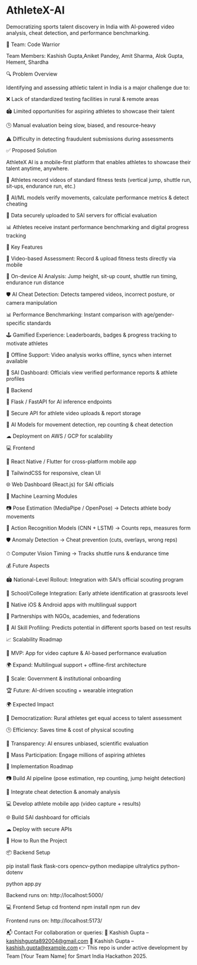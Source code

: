 # AthleteX-AI
Democratizing sports talent discovery in India with AI-powered video analysis, cheat detection, and performance benchmarking.

👥 Team: Code Warrior


Team Members: Kashish Gupta,Aniket Pandey, Amit Sharma, Alok Gupta, Hement, Shardha



🔍 Problem Overview

Identifying and assessing athletic talent in India is a major challenge due to:

❌ Lack of standardized testing facilities in rural & remote areas

🏟 Limited opportunities for aspiring athletes to showcase their talent

🕒 Manual evaluation being slow, biased, and resource-heavy

⚠ Difficulty in detecting fraudulent submissions during assessments




✅ Proposed Solution

AthleteX AI is a mobile-first platform that enables athletes to showcase their talent anytime, anywhere.

📱 Athletes record videos of standard fitness tests (vertical jump, shuttle run, sit-ups, endurance run, etc.)

🧠 AI/ML models verify movements, calculate performance metrics & detect cheating

🔄 Data securely uploaded to SAI servers for official evaluation

📊 Athletes receive instant performance benchmarking and digital progress tracking



🚀 Key Features

🎥 Video-based Assessment: Record & upload fitness tests directly via mobile

🧠 On-device AI Analysis: Jump height, sit-up count, shuttle run timing, endurance run distance

🛡 AI Cheat Detection: Detects tampered videos, incorrect posture, or camera manipulation

📊 Performance Benchmarking: Instant comparison with age/gender-specific standards

🕹 Gamified Experience: Leaderboards, badges & progress tracking to motivate athletes

📶 Offline Support: Video analysis works offline, syncs when internet available

📂 SAI Dashboard: Officials view verified performance reports & athlete profiles



🧩 Backend

🐍 Flask / FastAPI for AI inference endpoints

📂 Secure API for athlete video uploads & report storage

🧠 AI Models for movement detection, rep counting & cheat detection

☁ Deployment on AWS / GCP for scalability



💻 Frontend

📱 React Native / Flutter for cross-platform mobile app

🎨 TailwindCSS for responsive, clean UI

🌐 Web Dashboard (React.js) for SAI officials



🧠 Machine Learning Modules

📷 Pose Estimation (MediaPipe / OpenPose) → Detects athlete body movements

🧩 Action Recognition Models (CNN + LSTM) → Counts reps, measures form

🛡 Anomaly Detection → Cheat prevention (cuts, overlays, wrong reps)

⏱ Computer Vision Timing → Tracks shuttle runs & endurance time



💰 Future Aspects

🏟 National-Level Rollout: Integration with SAI’s official scouting program

🏫 School/College Integration: Early athlete identification at grassroots level

📱 Native iOS & Android apps with multilingual support

🤝 Partnerships with NGOs, academies, and federations

🧠 AI Skill Profiling: Predicts potential in different sports based on test results



📈 Scalability Roadmap

📱 MVP: App for video capture & AI-based performance evaluation

🌍 Expand: Multilingual support + offline-first architecture

🧪 Scale: Government & institutional onboarding


🏆 Future: AI-driven scouting + wearable integration


🌍 Expected Impact

🌱 Democratization: Rural athletes get equal access to talent assessment

🕒 Efficiency: Saves time & cost of physical scouting

🏅 Transparency: AI ensures unbiased, scientific evaluation

🚀 Mass Participation: Engage millions of aspiring athletes



🧪 Implementation Roadmap

📷 Build AI pipeline (pose estimation, rep counting, jump height detection)

🧠 Integrate cheat detection & anomaly analysis

💻 Develop athlete mobile app (video capture + results)

🌐 Build SAI dashboard for officials

☁ Deploy with secure APIs



🧰 How to Run the Project


📦 Backend Setup

pip install flask flask-cors opencv-python mediapipe ultralytics python-dotenv

python app.py

Backend runs on: http://localhost:5000/

💻 Frontend Setup
cd frontend
npm install
npm run dev

Frontend runs on: http://localhost:5173/

📬 Contact
For collaboration or queries:
📧 Kashish Gupta – kashishgupta892004@gmail.com
📧 Kashish Gupta – kashish.gupta@example.com
👉 This repo is under active development by Team [Your Team Name] for Smart India Hackathon 2025.
